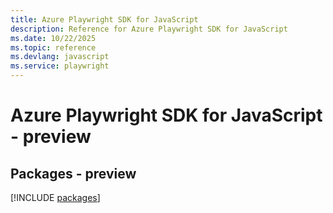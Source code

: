 ```yaml
---
title: Azure Playwright SDK for JavaScript
description: Reference for Azure Playwright SDK for JavaScript
ms.date: 10/22/2025
ms.topic: reference
ms.devlang: javascript
ms.service: playwright
---
```

# Azure Playwright SDK for JavaScript - preview
## Packages - preview
[!INCLUDE [packages](playwright-index.md)]